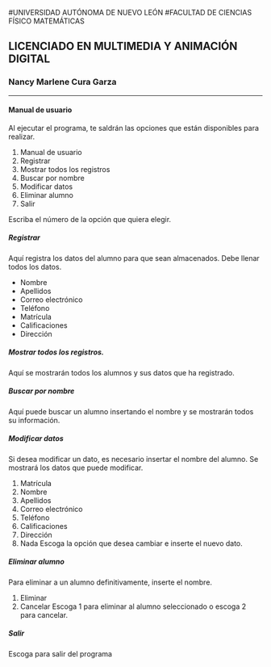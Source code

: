 

#UNIVERSIDAD AUTÓNOMA DE NUEVO LEÓN
#FACULTAD DE CIENCIAS FÍSICO MATEMÁTICAS
## LICENCIADO EN MULTIMEDIA Y ANIMACIÓN DIGITAL
### Nancy Marlene Cura Garza

---

#### Manual de usuario
Al ejecutar el programa, te saldrán las opciones que están disponibles para realizar.
1. Manual de usuario
2. Registrar
3. Mostrar todos los registros
4. Buscar por nombre
6. Modificar datos
7. Eliminar alumno
8. Salir
 
Escriba el número de la opción que quiera elegir.

##### Registrar
Aquí registra los datos del alumno para que sean almacenados.
Debe llenar todos los datos.
* Nombre
* Apellidos
* Correo electrónico
* Teléfono
* Matrícula
* Calificaciones
* Dirección

##### Mostrar todos los registros.
Aquí se mostrarán todos los alumnos y sus datos que ha registrado.

##### Buscar por nombre 
Aquí puede buscar un alumno insertando el nombre y se mostrarán todos su información.

##### Modificar datos
Si desea modificar un dato, es necesario insertar el nombre del alumno.
Se mostrará los datos que puede modificar.
1. Matrícula
2. Nombre
3. Apellidos
4. Correo electrónico
5. Teléfono
6. Calificaciones
7. Dirección
0. Nada
Escoga la opción que desea cambiar e inserte el nuevo dato.

##### Eliminar alumno
Para eliminar a un alumno definitivamente, inserte el nombre.
1. Eliminar
2. Cancelar
Escoga 1 para eliminar al alumno seleccionado o escoga 2 para cancelar.

##### Salir
Escoga para salir del programa
